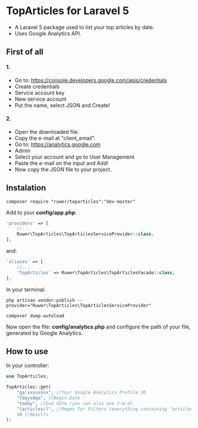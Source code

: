# TopArticles for Laravel 5
- A Laravel 5 package used to list your top articles by date.
- Uses Google Analytics API.

## First of all
#### 1.
- Go to: https://console.developers.google.com/apis/credentials
- Create credentials
- Service account key
- New service account
- Put the name, select JSON and Create!

#### 2.
- Open the downloaded file.
- Copy the e-mail at "client_email".
- Go to: https://analytics.google.com
- Admin
- Select your account and go to User Management
- Paste the e-mail on the input and Add!
- Now copy the JSON file to your project.

## Instalation

```shell
composer require "ruwer/toparticles":"dev-master"
```

Add to your **config/app.php**:
```php
'providers' => [
    //...
    Ruwer\TopArticles\TopArticlesServiceProvider::class,
],
```

and:

```php
'aliases' => [
    //...
    'TopArticles' => Ruwer\TopArticles\TopArticlesFacade::class,
],
```

In your terminal:

```shell
php artisan vendor:publish --provider="Ruwer\TopArticles\TopArticlesServiceProvider"
```

```shell
composer dump-autoload
```

Now open the file: **config/analytics.php** and configure the path of your file, generated by Google Analytics.

## How to use

In your controller:

```php
use TopArticles;

TopArticles::get(
    "ga:xxxxxxxx", //Your Google Analytics Profile ID
    "7daysAgo", //Begin Date
    "today", //End date (you can also use Y-m-d)
    "(articles/)", //Regex for Filters (everything containing "articles/")
    10 //Results
);
```
